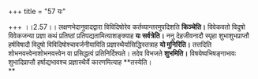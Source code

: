 +++
title = "57 यः"

+++
।।2.57।। लक्षणभेदानुवादद्वारा विविदिषोरेव कर्तव्यान्तरमुपदिशति
**किञ्चेति।** विवेकवतो विदुषो विवेकजन्या प्रज्ञा कथं प्रतिष्ठां
प्रतिपद्यतामित्याशङ्क्याह **यः सर्वत्रेति।** ननु देहजीवनादौ स्पृहा
शुभाशुभप्राप्तौ हर्षविषादौ विदुषो विविदिषोश्चावर्जनीयाविति
प्रज्ञास्थैर्यासिद्धिस्तत्राह **यो मुनिरिति।** तत्तदिति
शोभनवत्त्वेनाशोभनवत्त्वेन वा प्रसिद्धत्वं प्रतिनिर्दिश्यते। तदेव विभजते
**शुभमिति।** विषयेष्वभिषङ्गाभावः शुभादिप्राप्तौ हर्षाद्यभावश्च
प्रज्ञास्थैर्ये कारणमित्याह **तस्येति।  
**
